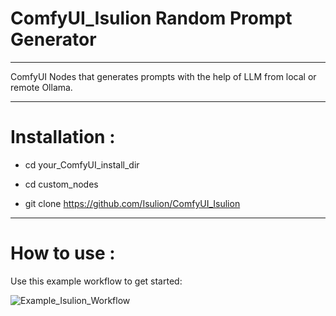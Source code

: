 # ComfyUI_Isulion Random Prompt Generator

--------------

ComfyUI Nodes that generates prompts with the help of LLM from local or remote Ollama.

--------------

# Installation :

- cd your_ComfyUI_install_dir

- cd custom_nodes

- git clone https://github.com/Isulion/ComfyUI_Isulion

--------------

# How to use :

Use this example workflow to get started:

![Example_Isulion_Workflow](https://github.com/user-attachments/assets/02d24645-5f01-4ebc-a6b0-7837d8a2676c)
